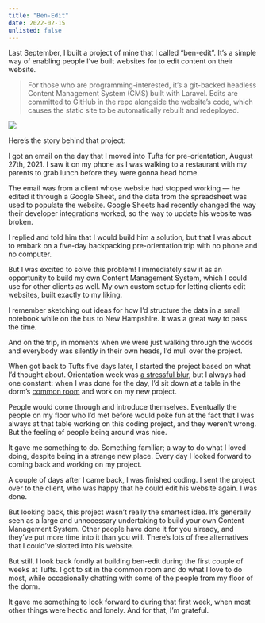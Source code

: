 ```yaml
---
title: "Ben-Edit"
date: 2022-02-15
unlisted: false
---
```


Last September, I built a project of mine that I called “ben-edit”. It’s a simple way of enabling people I’ve built websites for to edit content on their website.

> For those who are programming-interested, it’s a git-backed headless Content Management System (CMS) built with Laravel. Edits are committed to GitHub in the repo alongside the website’s code, which causes the static site to be automatically rebuilt and redeployed.

![](/posts/ben-edit/image-12.png)

Here’s the story behind that project:

I got an email on the day that I moved into Tufts for pre-orientation, August 27th, 2021. I saw it on my phone as I was walking to a restaurant with my parents to grab lunch before they were gonna head home.

The email was from a client whose website had stopped working — he edited it through a Google Sheet, and the data from the spreadsheet was used to populate the website. Google Sheets had recently changed the way their developer integrations worked, so the way to update his website was broken.

I replied and told him that I would build him a solution, but that I was about to embark on a five-day backpacking pre-orientation trip with no phone and no computer.

But I was excited to solve this problem! I immediately saw it as an opportunity to build my own Content Management System, which I could use for other clients as well. My own custom setup for letting clients edit websites, built exactly to my liking.

I remember sketching out ideas for how I’d structure the data in a small notebook while on the bus to New Hampshire. It was a great way to pass the time.

And on the trip, in moments when we were just walking through the woods and everybody was silently in their own heads, I’d mull over the project.

When got back to Tufts five days later, I started the project based on what I’d thought about. Orientation week was [a stressful blur](https://benborgers.com/posts/o-week), but I always had one constant: when I was done for the day, I’d sit down at a table in the dorm’s [common room](https://benborgers.com/posts/common-room) and work on my new project.

People would come through and introduce themselves. Eventually the people on my floor who I’d met before would poke fun at the fact that I was always at that table working on this coding project, and they weren’t wrong. But the feeling of people being around was nice.

It gave me something to do. Something familiar; a way to do what I loved doing, despite being in a strange new place. Every day I looked forward to coming back and working on my project.

A couple of days after I came back, I was finished coding. I sent the project over to the client, who was happy that he could edit his website again. I was done.

But looking back, this project wasn’t really the smartest idea. It’s generally seen as a large and unnecessary undertaking to build your own Content Management System. Other people have done it for you already, and they’ve put more time into it than you will. There’s lots of free alternatives that I could’ve slotted into his website.

But still, I look back fondly at building ben-edit during the first couple of weeks at Tufts. I got to sit in the common room and do what I love to do most, while occasionally chatting with some of the people from my floor of the dorm.

It gave me something to look forward to during that first week, when most other things were hectic and lonely. And for that, I’m grateful.
